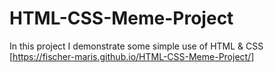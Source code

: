 # HTML-CSS-Meme-Project
In this project I demonstrate some simple use of HTML &amp; CSS 
[https://fischer-maris.github.io/HTML-CSS-Meme-Project/]
